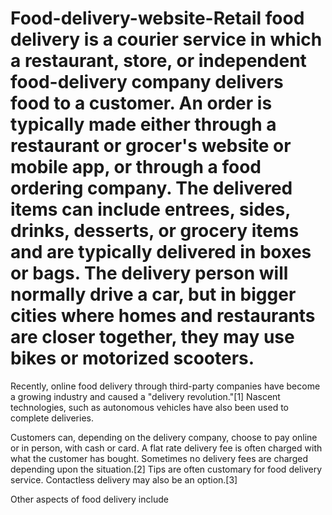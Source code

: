 # Food-delivery-website-Retail food delivery is a courier service in which a restaurant, store, or independent food-delivery company delivers food to a customer. An order is typically made either through a restaurant or grocer's website or mobile app, or through a food ordering company. The delivered items can include entrees, sides, drinks, desserts, or grocery items and are typically delivered in boxes or bags. The delivery person will normally drive a car, but in bigger cities where homes and restaurants are closer together, they may use bikes or motorized scooters.

Recently, online food delivery through third-party companies have become a growing industry and caused a "delivery revolution."[1] Nascent technologies, such as autonomous vehicles have also been used to complete deliveries.

Customers can, depending on the delivery company, choose to pay online or in person, with cash or card. A flat rate delivery fee is often charged with what the customer has bought. Sometimes no delivery fees are charged depending upon the situation.[2] Tips are often customary for food delivery service. Contactless delivery may also be an option.[3]

Other aspects of food delivery include
